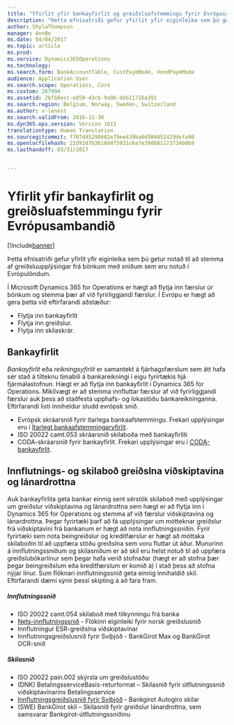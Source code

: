 ```yaml
---
title: "Yfirlit yfir bankayfirlit og greiðsluafstemmingu fyrir Evrópusambandið"
description: "Þetta efnisatriði gefur yfirlit yfir eiginleika sem þú getur notað til að stemma af greiðsluupplýsingar frá bönkum með sniðum sem eru notuð í Evrópulöndum."
author: ShylaThompson
manager: AnnBe
ms.date: 04/04/2017
ms.topic: article
ms.prod: 
ms.service: Dynamics365Operations
ms.technology: 
ms.search.form: BankAccountTable, CustPaymMode, VendPaymMode
audience: Application User
ms.search.scope: Operations, Core
ms.custom: 267994
ms.assetid: 2bfb8ecc-e850-43cb-9a96-deb11716a391
ms.search.region: Belgium, Norway, Sweden, Switzerland
ms.author: v-lenest
ms.search.validFrom: 2016-11-30
ms.dyn365.ops.version: Version 1611
translationtype: Human Translation
ms.sourcegitcommit: f707d45290682e79ee439ba0d504852429defa90
ms.openlocfilehash: 22d93d7b3618d4f5931c6a7e39d681173734b0b9
ms.lasthandoff: 03/31/2017


---
```


# <a name="bank-statement-and-payment-reconciliation-overview-for-the-eu"></a>Yfirlit yfir bankayfirlit og greiðsluafstemmingu fyrir Evrópusambandið

[!include[banner](../includes/banner.md)]


Þetta efnisatriði gefur yfirlit yfir eiginleika sem þú getur notað til að stemma af greiðsluupplýsingar frá bönkum með sniðum sem eru notuð í Evrópulöndum.

Í Microsoft Dynamics 365 for Operations er hægt að flytja inn færslur úr bönkum og stemma þær af við fyrirliggjandi færslur. Í Evrópu er hægt að gera þetta við eftirfarandi aðstæður:

-   Flytja inn bankayfirlit
-   Flytja inn greiðslur.
-   Flytja inn skilaskrár.

## <a name="bank-statements"></a>Bankayfirlit
*Bankayfirlit* eða *reikningsyfirlit* er samantekt á fjárhagsfærslum sem átt hafa sér stað á tilteknu tímabili á bankareikningi í eigu fyrirtækis hjá fjármálastofnun. Hægt er að flytja inn bankayfirlit í Dynamics 365 for Operations. Mikilvægt er að stemma innfluttar færslur af við fyrirliggjandi færslur auk þess að staðfesta upphafs- og lokastöðu bankareikninganna. Eftirfarandi listi inniheldur studd evrópsk snið.

-   Evrópsk skráarsnið fyrir ítarlega bankaafstemmingu. Frekari upplýsingar eru í [Ítarlegt bankaafstemmingaryfirlit](../cash-bank-management/advanced-bank-reconciliation-overview.md).
-   ISO 20022 camt.053 skráarsnið skilaboða með bankayfirliti
-   CODA-skráarsnið fyrir bankayfirlit. Frekari upplýsingar eru í [CODA-bankayfirlit](emea-bel-coda-bank-statement-import.md).

## <a name="customer-and-vendor-payments-import-and-return-messages"></a>Innflutnings- og skilaboð greiðslna viðskiptavina og lánardrottna
Auk bankayfirlita geta bankar einnig sent sérstök skilaboð með upplýsingar um greiðslur viðskiptavina og lánardrottna sem hægt er að flytja inn í Dynamics 365 for Operations og stemma af við færslur viðskiptavina og lánardrottna. Þegar fyrirtæki þarf að fá upplýsingar um mótteknar greiðslur frá viðskiptavini frá bankanum er hægt að nota innflutningssniðin. Fyrir fyrirtæki sem nota beingreiðslur og kreditfærslur er hægt að móttaka skilaboðin til að uppfæra stöðu greiðslna sem voru fluttar út áður. Munurinn á innflutningssniðum og skilasniðum er að skil eru helst notuð til að uppfæra greiðslubókarlínur sem þegar hafa verið stofnaðar (hægt er að stofna þær þegar beingreiðslum eða kreditfærslum er komið á) í stað þess að stofna nýjar línur. Sum flóknari innflutningssnið geta einnig innihaldið skil. Eftirfarandi dæmi sýnir þessi skipting á að fara fram.

##### <a name="import-formats"></a>Innflutningssnið

-   ISO 20022 camt.054 skilaboð með tilkynningu frá banka
-   [Nets-innflutningssnið](emea-nor-nets-import-format.md) - Flókinn eiginleiki fyrir norsk greiðslusnið
-   Innflutningur ESR-greiðslna viðskiptavinar
-   Innflutningsgreiðslusnið fyrir Svíþjóð - BankGirot Max og BankGirot OCR-snið

##### <a name="return-formats"></a>Skilasnið

-   ISO 20022 pain.002 skýrsla um greiðslustöðu
-   (DNK) BetalingsserviceBasis-returformat – Skilasnið fyrir útflutningssnið viðskiptavinarins Betalingsservice
-   [Innflutningsgreiðslusnið fyrir Svíþjóð](emea-swe-payment-formats-import.md) - Bankgirot Autogiro skilar
-   (SWE) BankGirot skil – Skilasnið fyrir greiðslur lánardrottna, sem samsvarar Bankgirot-útflutningssniðinu



